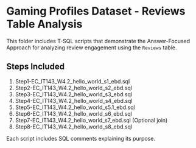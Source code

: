 # Gaming Profiles Dataset - Reviews Table Analysis

This folder includes T-SQL scripts that demonstrate the Answer-Focused Approach for analyzing review engagement using the `Reviews` table.

## Steps Included

1. Step1-EC_IT143_W4.2_hello_world_s1_ebd.sql
2. Step2-EC_IT143_W4.2_hello_world_s2_ebd.sql
3. Step3-EC_IT143_W4.2_hello_world_s3_ebd.sql
4. Step4-EC_IT143_W4.2_hello_world_s4_ebd.sql
5. Step5-EC_IT143_W4.2_hello_world_s5.1_ebd.sql
6. Step6-EC_IT143_W4.2_hello_world_s6_ebd.sql
7. Step7-EC_IT143_W4.2_hello_world_s7_ebd.sql (Optional join)
8. Step8-EC_IT143_W4.2_hello_world_s8_ebd.sql

Each script includes SQL comments explaining its purpose.
